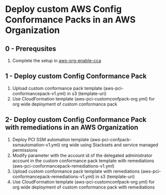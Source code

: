 <p align="center">
</p>

# Deploy custom AWS Config Conformance Packs in an AWS Organization


## 0 - Prerequsites
1. Complete the setup in [aws-org-enable-cca](https://github.com/aws-samples/aws-cloud-compliance-assurance/tree/main/aws-enable-config)


## 1 - Deploy custom Config Conformance Pack

1. Upload custom conformance pack template (aws-pci-conformancepack-v1.yml) in s3 (template-uri)
2. Use CloudFormation template (aws-pci-customconfpack-org.yml) for org wide deployment of custom conformance pack



## 2-  Deploy custom Config Conformance Pack with remediations in an AWS Organization

1.	Deploy  PCI SSM automation template (aws-pci-confpack-ssmautomation-v1.yml) org wide using Stacksets and service managed permissions
2.	Modify <accountid> parameter with the account id of the delegated administrator account in the custom conformance pack template with remediations (aws-pci-conformancepack-remediations-v1.yml) 
3.	Upload custom conformance pack template with remediations (aws-pci-conformancepack-remediations-v1.yml) in s3 (template-uri)
4.	Use CloudFormation template (aws-pci-customconfpack-org.yml) for org wide deployment of custom conformance pack with remediations
